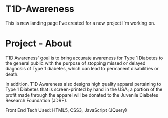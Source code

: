 # T1D-Awareness

This is new landing page I've created for a new project I'm working on.

# Project - About

T1D Awareness' goal is to bring accurate awareness for Type 1 Diabetes to the general public with the purpose of stopping missed or delayed diagnosis of Type 1 diabetes, which can lead to permanent disabilities or death.

In addition, T1D Awareness also designs high quality apparel pertaining to Type 1 Diabetes that is screen-printed by hand in the USA; a portion of the profit made through the apparel will be donated to the Juvenile Diabetes Research Foundation (JDRF).

Front End Tech Used: HTML5, CSS3, JavaScript (JQuery)
